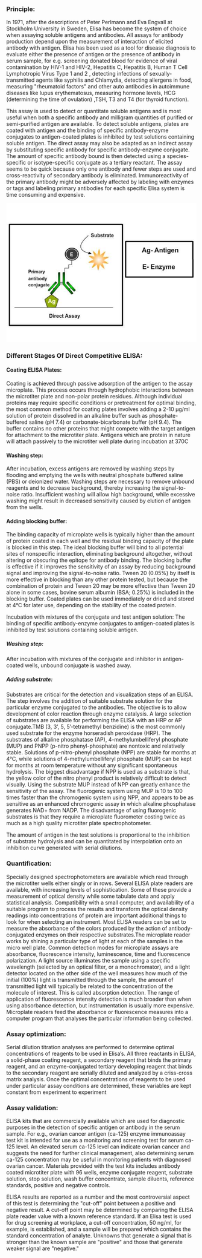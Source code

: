 ### Principle:
 

In 1971, after the descriptions of Peter Perlmann and Eva Engvall at Stockholm University in Sweden, Elisa has become the system of choice when  assaying  soluble  antigens  and antibodies. All assays for antibody production depend upon the measurement of interaction of elicited antibody with antigen. Elisa has been used as a tool for disease diagnosis to evaluate either the presence of antigen or the presence of antibody in serum sample,  for e.g. screening donated  blood for evidence of viral contamination by  HIV-1 and HIV-2, Hepatitis C, Hepatitis B, Human T Cell Lymphotropic Virus Type 1 and 2 , detecting infections of sexually-transmitted agents like syphilis and Chlamydia, detecting allergens in food, measuring "rheumatoid factors" and other auto antibodies in autoimmune diseases like lupus erythematosus, measuring hormone levels, HCG (determining the time of ovulation) ,TSH, T3 and T4 (for thyroid function). 
         

 

This assay is used to detect or quantitate soluble antigens and is most useful when both a specific antibody and milligram quantities of purified or semi-purified antigen are available. To detect soluble antigens, plates are coated with antigen and the binding of specific antibody-enzyme conjugates to antigen-coated plates is inhibited by test solutions containing soluble antigen. The direct assay may also be adapted as an indirect assay by substituting specific antibody for specific antibody-enzyme conjugate. The amount of specific antibody bound is then detected using a species-specific or isotype-specific conjugate as a tertiary reactant. The assay seems to be quick because only one antibody and fewer steps are used and cross-reactivity of secondary antibody is eliminated. Immunoreactivity of the primary antibody might be adversely affected by labeling with enzymes or tags and labeling primary antibodies for each specific Elisa system is time consuming and expensive.


<img src="images/elisa1.jpg" title="" />



### Different Stages Of Direct Competitive  ELISA:
 

#### Coating ELISA Plates:
 

Coating is achieved through passive adsorption of the antigen to the assay microplate. This process occurs through hydrophobic interactions between the microtiter plate and non-polar protein residues. Although individual proteins may require specific conditions or pretreatment for optimal binding, the most common method for coating plates involves adding a 2-10 μg/ml solution of protein dissolved in an alkaline buffer such as phosphate-buffered saline (pH 7.4) or carbonate-bicarbonate buffer (pH 9.4). The buffer contains no other proteins that might compete with the target antigen for attachment to the microtiter plate. Antigens which are protein in nature will attach passively to the microtiter well plate during incubation at 370C

 

#### Washing step:
 

After incubation, excess antigens are removed by washing steps by flooding and emptying the wells with neutral phosphate buffered saline (PBS) or deionized water. Washing steps are necessary to remove unbound reagents and to decrease background, thereby increasing the signal-to-noise ratio. Insufficient washing will allow high background, while excessive washing might result in decreased sensitivity caused by elution of antigen from the wells.

 

#### Adding blocking buffer:
 

The binding capacity of microplate wells is typically higher than the amount of protein coated in each well and the  residual binding capacity of the plate is blocked in this step. The ideal blocking buffer will bind to all potential sites of nonspecific interaction, eliminating background altogether, without altering or obscuring the epitope for antibody binding. The blocking buffer is effective if it improves the sensitivity of an assay by reducing background signal and improving the signal-to-noise ratio. Tween 20 (0.05%) by itself is more effective in blocking than any other protein tested, but because the combination of protein and Tween 20 may be more effective  than Tween 20 alone  in some cases, bovine serum albumin (BSA; 0.25%) is included in the blocking buffer. Coated plates can be used immediately or dried and stored at 4°C for later use, depending on the stability of the coated protein.

 

Incubation with mixtures of the conjugate and test antigen solution: The binding of specific antibody-enzyme conjugates to antigen-coated plates is inhibited by test solutions containing soluble antigen.

 

##### Washing step:
 

After incubation with mixtures of the conjugate and inhibitor in antigen-coated wells, unbound conjugate is washed away.

 

##### Adding substrate:
 

Substrates are critical for the detection and visualization steps of an ELISA. The step involves the addition of suitable substrate solution for the particular enzyme conjugated to the antibodies. The objective is to allow development of color reaction  through enzyme catalysis. A large selection of substrates are available for performing the ELISA with an HRP or AP conjugate.TMB (3, 3’, 5, 5’-tetramethyl benzidine) is the most commonly used substrate for the enzyme horseradish peroxidase (HRP). The  substrates  of  alkaline  phosphatase (AP), 4-methylumbelliferyl phosphate  (MUP)  and  PNPP (p-nitro phenyl-phosphate)  are  nontoxic and  relatively  stable.  Solutions  of  p-nitro-phenyl phosphate (NPP) are stable for months at 4°C, while solutions of 4-methylumbelliferyl phosphate  (MUP)  can  be  kept  for months  at room  temperature  without  any  significant spontaneous hydrolysis. The biggest disadvantage if NPP  is used  as  a  substrate is that,  the  yellow  color  of  the nitro phenyl  product  is  relatively  difficult  to detect  visually. Using  the  substrate MUP  instead of NPP can greatly enhance the sensitivity of  the  assay.  The  fluorogenic  system  using MUP is 10 to 100 times faster than the chromogenic system using NPP, and appears to be as sensitive as an enhanced chromogenic assay in which  alkaline  phosphatase  generates NAD+ from NADP. The disadvantage of using fluorogenic substrates is that they require a microplate fluorometer costing twice as much as a high quality microtiter plate spectrophotometer.

 

The amount of antigen in the test solutions is proportional to the inhibition of substrate hydrolysis and can be quantitated by interpolation onto an inhibition curve generated with serial dilutions.

 

### Quantification:
 

Specially designed spectrophotometers are available which read through the microtiter wells either singly or in rows. Several ELISA plate readers are available, with increasing levels of sophistication. Some of these provide a measurement of optical density while some tabulate data and apply statistical analysis. Compatibility with a small computer, and availability of a suitable program to process the results and transform the optical density readings into concentrations of protein are important additional things to look for when selecting an instrument. Most ELISA readers can be set to measure the absorbance of the colors produced by the action of antibody- conjugated enzymes on their respective substrates.The microplate reader works by shining a particular type of  light at each of the samples in the micro well plate. Common detection modes for microplate assays are absorbance, fluorescence intensity, luminescence, time and fluorescence polarization. A light source illuminates the sample using a specific wavelength (selected by an optical filter, or a monochromator), and a light detector located on the other side of the well measures how much of the initial (100%) light is transmitted through the sample, the amount of transmitted light will typically be related to the concentration of the molecule of interest. This is called absorption detection. The range of application of fluorescence intensity  detection is much broader than when using absorbance detection, but instrumentation is usually more expensive.  Microplate readers feed the absorbance or fluorescence measures into a computer program that analyses the particular information being collected. 

 

### Assay optimization:
 

Serial dilution titration analyses are performed to determine optimal concentrations of reagents to be used in Elisa’s. All three reactants in ELISA, a solid-phase coating reagent, a secondary reagent that binds the primary reagent, and an enzyme-conjugated tertiary developing reagent that binds to the secondary reagent are serially diluted and analyzed by a criss-cross matrix analysis. Once the optimal concentrations of reagents to be used under particular assay conditions are determined, these variables are kept constant from experiment to experiment

 

### Assay validation:
 

ELISA kits that are commercially available which are used for diagnostic purposes in  the detection of specific antigen or antibody in the serum sample. For e.g., ovarian cancer antigen (ca-125) enzyme immunoassay test  kit  is intended for use as a monitoring and screening test for  serum ca-125 level. An elevated serum ca-125 level can indicate ovarian cancer and suggests the need for further clinical management, also determining  serum ca-125 concentration may be useful in monitoring patients with diagnosed ovarian cancer.
Materials provided with the test kits includes antibody coated microtiter plate with 96 wells, enzyme conjugate reagent, substrate solution, stop solution, wash buffer concentrate, sample diluents, reference standards, positive and negative controls.
 

 

ELISA results are reported as a number and the most controversial aspect of this test is determining the "cut-off" point between a positive and negative result. A cut-off point may be determined by comparing  the ELISA plate  reader value with a known reference standard.  If an Elisa test is used for drug screening at workplace, a cut-off concentration, 50 ng/ml, for example, is established, and a sample will be prepared which contains the standard concentration of analyte. Unknowns that generate a signal that is stronger than the known sample are "positive" and those that generate weaker signal are "negative."

